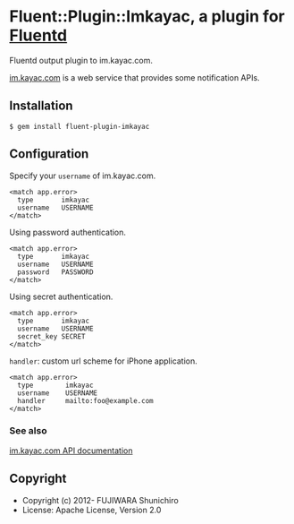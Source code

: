 # Fluent::Plugin::Imkayac, a plugin for [Fluentd](http://fluentd.org)

Fluentd output plugin to im.kayac.com.

[im.kayac.com](http://im.kayac.com/) is a web service that provides some notification APIs.

## Installation

    $ gem install fluent-plugin-imkayac

## Configuration

Specify your `username` of im.kayac.com.

    <match app.error>
      type       imkayac
      username   USERNAME
    </match>

Using password authentication.

    <match app.error>
      type       imkayac
      username   USERNAME
      password   PASSWORD
    </match>

Using secret authentication.

    <match app.error>
      type       imkayac
      username   USERNAME
      secret_key SECRET
    </match>

`handler`: custom url scheme for iPhone application.

    <match app.error>
      type        imkayac
      username    USERNAME
      handler     mailto:foo@example.com
    </match>

### See also

[im.kayac.com API documentation](http://im.kayac.com/#docs)

## Copyright

* Copyright (c) 2012- FUJIWARA Shunichiro
* License: Apache License, Version 2.0

